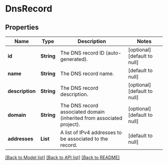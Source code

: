 # DnsRecord
## Properties

| Name | Type | Description | Notes |
|------------ | ------------- | ------------- | -------------|
| **id** | **String** | The DNS record ID (auto-generated). | [optional] [default to null] |
| **name** | **String** | The DNS record name. | [default to null] |
| **description** | **String** | The DNS record description. | [optional] [default to null] |
| **domain** | **String** | The DNS record associated domain (inherited from associated project). | [optional] [default to null] |
| **addresses** | **List** | A list of IPv4 addresses to be associated to the record. | [default to null] |

[[Back to Model list]](../README.md#documentation-for-models) [[Back to API list]](../README.md#documentation-for-api-endpoints) [[Back to README]](../README.md)

